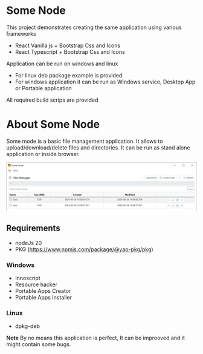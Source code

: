 # Some Node

This project demonstrates creating the same application using various frameworks

- React Vanilla js + Bootstrap Css and Icons
- React Typescript + Bootstrap Css and Icons

Application can be run on windows and linux

- For linux deb package example is provided
- For windows application it can be run as Windows service, Desktop App or Portable application

All required build scrips are provided

# About Some Node

Some mode is a basic file management application. It allows to upload/download/delete files and directories. It can be run as stand alone application or inside browser.

![Some Node Screenshot](./images/some-node.png)

## Requirements

- nodeJs 20
- PKG (https://www.npmjs.com/package/@yao-pkg/pkg)

### Windows

- Innoscript
- Resource hacker
- Portable Apps Creator
- Portable Apps Installer

### Linux

- dpkg-deb

**Note** By no means this application is perfect, It can be improoved and it might contain some bugs.
